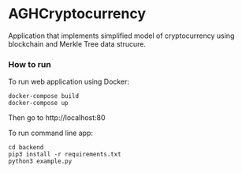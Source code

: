 # AGHCryptocurrency
Application that implements simplified model of cryptocurrency using blockchain and Merkle Tree data strucure.

### How to run 
To run web application using Docker:

```shell
docker-compose build
docker-compose up
```
Then go to http://localhost:80

To run command line app:
```shell
cd backend
pip3 install -r requirements.txt
python3 example.py
```
